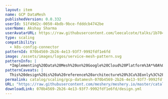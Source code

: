 ```yaml
---
layout: item
name: GCP DataMesh
publishedVersion: 0.0.332
userId: 51f49d2c-0050-4bdb-9bce-fdddcb4742be
userName: Akshay Sharma
userAvatarURL: https://raw.githubusercontent.com/leecalcote/talks/1b704173ab69ba37b3f7a725b1c58eeb56b83a8d/img/five-avatar-circle.png
type: scaling
compatibility:
  - k8s-config-connector
patternId: 070b4569-2b26-4e13-93f7-9992fdf1e6fd
image: /assets/images/logos/service-mesh-pattern.svg
patternInfo: |
  *Implementing%20Data%20Mesh%20on%20Google%20Cloud%20Platform%3A*%0A%0ALeverage%20Google%20Cloud's%20comprehensive%20suite%20of%20data%20services%2C%20including%20BigQuery%2C%20Dataflow%2C%20and%20Dataproc%2C%20to%20build%20a%20scalable%20and%20flexible%20Data%20Mesh%20platform.%0AUtilize%20tools%20like%20Dataplex%20to%20create%20a%20unified%20data%20catalog%20and%20metadata%20management%20system%2C%20facilitating%20data%20discovery%20and%20access.%0AImplement%20robust%20data%20governance%20policies%20and%20access%20controls%20using%20tools%20like%20Cloud%20IAM%20and%20DLP%20to%20ensure%20data%20security%20and%20compliance.%0A
patternCaveats: |
  This%20design%20is%20a%20reference%20architecture%20%3Cu%3Eonly%3C%2Fu%3E%2C%20and%20as%20such%20is%20not%20immediately%20deployable.
permalink: catalog/scaling/gcp-datamesh-070b4569-2b26-4e13-93f7-9992fdf1e6fd.html
URL: "https://raw.githubusercontent.com/meshery/meshery.io/master/catalog/070b4569-2b26-4e13-93f7-9992fdf1e6fd/0.0.332/design.yml"
downloadLink: 070b4569-2b26-4e13-93f7-9992fdf1e6fd/design.yml
---
```

